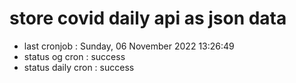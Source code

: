 # store covid daily api as json data

- last cronjob : Sunday, 06 November 2022 13:26:49
- status og cron : success
- status daily cron : success
      
      